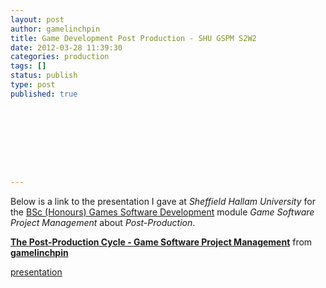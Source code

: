 ```yaml
---
layout: post
author: gamelinchpin
title: Game Development Post Production - SHU GSPM S2W2
date: 2012-03-28 11:39:30
categories: production
tags: []
status: publish
type: post
published: true









---
```

Below is a link to the presentation I gave at *Sheffield Hallam
University* for the [BSc (Honours) Games Software
Development](http://www.shu.ac.uk/prospectus/course/720/ "BSc (Honours) Games Software Development") module *Game Software Project Management* about *Post-Production*.

<div style="margin-bottom:5px">

**[The Post-Production Cycle - Game Software Project
Management](http://www.slideshare.net/gamelinchpin/the-postproduction-cycle-game-software-project-management "The Post-Production Cycle - Game Software Project Management")** from **[gamelinchpin](http://www.slideshare.net/gamelinchpin)**

</div>

[presentation](http://game-linchpin.com/wp-content/uploads/2012/03/GPM_S2W4_PostProduction.pptx)
